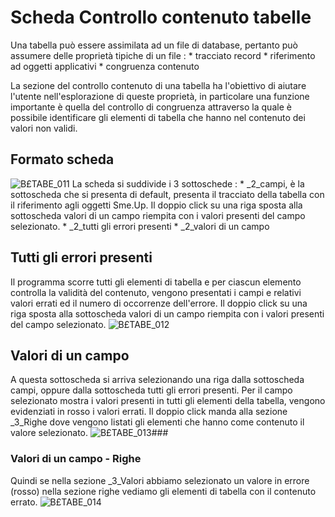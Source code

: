 # Scheda Controllo contenuto tabelle
Una tabella può essere assimilata ad un file di database, pertanto può assumere delle proprietà tipiche di un file : 
 \* tracciato record
 \* riferimento ad oggetti applicativi
 \* congruenza contenuto

La sezione del controllo contenuto di una tabella ha l'obiettivo di aiutare l'utente nell'esplorazione di queste proprietà, in particolare una funzione importante è quella del controllo di congruenza attraverso la quale è possibile identificare gli elementi di tabella che hanno nel contenuto dei valori non validi.

## Formato scheda
![B£TABE_011](http://doc.smeup.com/immagini/MBDOC_SCH-ST_CC/BXTABE_011.png)
La scheda si suddivide i 3 sottoschede : 
 \* _2_campi, è la sottoscheda che si presenta di default, presenta il tracciato della tabella con il riferimento agli oggetti Sme.Up. Il doppio click su una riga sposta alla sottoscheda valori di un campo riempita con i valori presenti del campo selezionato.
 \* _2_tutti gli errori presenti
 \* _2_valori di un campo

## Tutti gli errori presenti
Il programma scorre tutti gli elementi di tabella e per ciascun elemento controlla la validità del contenuto, vengono presentati i campi e relativi valori errati ed il numero di occorrenze dell'errore. Il doppio click su una riga sposta alla sottoscheda valori di un campo riempita con i valori presenti del campo selezionato.
![B£TABE_012](http://doc.smeup.com/immagini/MBDOC_SCH-ST_CC/BXTABE_012.png)
## Valori di un campo
A questa sottoscheda si arriva selezionando una riga dalla sottoscheda campi, oppure dalla sottoscheda tutti gli errori presenti.
Per il campo selezionato mostra i valori presenti in tutti gli elementi della tabella, vengono evidenziati in rosso i valori errati. Il doppio click manda alla sezione _3_Righe dove vengono listati gli elementi che hanno come contenuto il valore selezionato.
![B£TABE_013](http://doc.smeup.com/immagini/MBDOC_SCH-ST_CC/BXTABE_013.png)###
### Valori di un campo - Righe
Quindi se nella sezione _3_Valori abbiamo selezionato un valore in errore (rosso) nella sezione righe vediamo gli elementi di tabella con il contenuto errato.
![B£TABE_014](http://doc.smeup.com/immagini/MBDOC_SCH-ST_CC/BXTABE_014.png)